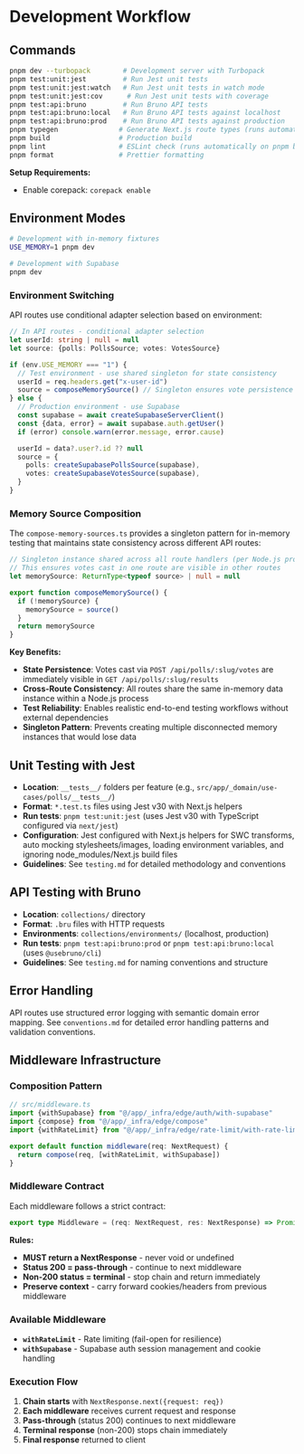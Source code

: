 # Development Workflow

## Commands

```bash
pnpm dev --turbopack        # Development server with Turbopack
pnpm test:unit:jest         # Run Jest unit tests
pnpm test:unit:jest:watch   # Run Jest unit tests in watch mode
pnpm test:unit:jest:cov      # Run Jest unit tests with coverage
pnpm test:api:bruno         # Run Bruno API tests
pnpm test:api:bruno:local   # Run Bruno API tests against localhost
pnpm test:api:bruno:prod    # Run Bruno API tests against production
pnpm typegen               # Generate Next.js route types (runs automatically on pnpm dev and pnpm build)
pnpm build                 # Production build
pnpm lint                  # ESLint check (runs automatically on pnpm build)
pnpm format                # Prettier formatting
```

**Setup Requirements:**

- Enable corepack: `corepack enable`

## Environment Modes

```bash
# Development with in-memory fixtures
USE_MEMORY=1 pnpm dev

# Development with Supabase
pnpm dev
```

### Environment Switching

API routes use conditional adapter selection based on environment:

```typescript
// In API routes - conditional adapter selection
let userId: string | null = null
let source: {polls: PollsSource; votes: VotesSource}

if (env.USE_MEMORY === "1") {
  // Test environment - use shared singleton for state consistency
  userId = req.headers.get("x-user-id")
  source = composeMemorySource() // Singleton ensures vote persistence across routes
} else {
  // Production environment - use Supabase
  const supabase = await createSupabaseServerClient()
  const {data, error} = await supabase.auth.getUser()
  if (error) console.warn(error.message, error.cause)

  userId = data?.user?.id ?? null
  source = {
    polls: createSupabasePollsSource(supabase),
    votes: createSupabaseVotesSource(supabase),
  }
}
```

### Memory Source Composition

The `compose-memory-sources.ts` provides a singleton pattern for in-memory testing that maintains state consistency across different API routes:

```typescript
// Singleton instance shared across all route handlers (per Node.js process)
// This ensures votes cast in one route are visible in other routes
let memorySource: ReturnType<typeof source> | null = null

export function composeMemorySource() {
  if (!memorySource) {
    memorySource = source()
  }
  return memorySource
}
```

**Key Benefits:**

- **State Persistence**: Votes cast via `POST /api/polls/:slug/votes` are immediately visible in `GET /api/polls/:slug/results`
- **Cross-Route Consistency**: All routes share the same in-memory data instance within a Node.js process
- **Test Reliability**: Enables realistic end-to-end testing workflows without external dependencies
- **Singleton Pattern**: Prevents creating multiple disconnected memory instances that would lose data

## Unit Testing with Jest

- **Location**: `__tests__/` folders per feature (e.g., `src/app/_domain/use-cases/polls/__tests__/`)
- **Format**: `*.test.ts` files using Jest v30 with Next.js helpers
- **Run tests**: `pnpm test:unit:jest` (uses Jest v30 with TypeScript configured via `next/jest`)
- **Configuration**: Jest configured with Next.js helpers for SWC transforms, auto mocking stylesheets/images, loading environment variables, and ignoring node_modules/Next.js build files
- **Guidelines**: See `testing.md` for detailed methodology and conventions

## API Testing with Bruno

- **Location**: `collections/` directory
- **Format**: `.bru` files with HTTP requests
- **Environments**: `collections/environments/` (localhost, production)
- **Run tests**: `pnpm test:api:bruno:prod` or `pnpm test:api:bruno:local` (uses `@usebruno/cli`)
- **Guidelines**: See `testing.md` for naming conventions and structure

## Error Handling

API routes use structured error logging with semantic domain error mapping. See `conventions.md` for detailed error handling patterns and validation conventions.

## Middleware Infrastructure

### Composition Pattern

```typescript
// src/middleware.ts
import {withSupabase} from "@/app/_infra/edge/auth/with-supabase"
import {compose} from "@/app/_infra/edge/compose"
import {withRateLimit} from "@/app/_infra/edge/rate-limit/with-rate-limit"

export default function middleware(req: NextRequest) {
  return compose(req, [withRateLimit, withSupabase])
}
```

### Middleware Contract

Each middleware follows a strict contract:

```typescript
export type Middleware = (req: NextRequest, res: NextResponse) => Promise<NextResponse> | NextResponse
```

**Rules:**

- **MUST return a NextResponse** - never void or undefined
- **Status 200 = pass-through** - continue to next middleware
- **Non-200 status = terminal** - stop chain and return immediately
- **Preserve context** - carry forward cookies/headers from previous middleware

### Available Middleware

- **`withRateLimit`** - Rate limiting (fail-open for resilience)
- **`withSupabase`** - Supabase auth session management and cookie handling

### Execution Flow

1. **Chain starts** with `NextResponse.next({request: req})`
2. **Each middleware** receives current request and response
3. **Pass-through** (status 200) continues to next middleware
4. **Terminal response** (non-200) stops chain immediately
5. **Final response** returned to client
